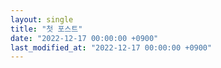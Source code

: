```yaml
---
layout: single
title: "첫 포스트"
date: "2022-12-17 00:00:00 +0900"
last_modified_at: "2022-12-17 00:00:00 +0900"
---
```


